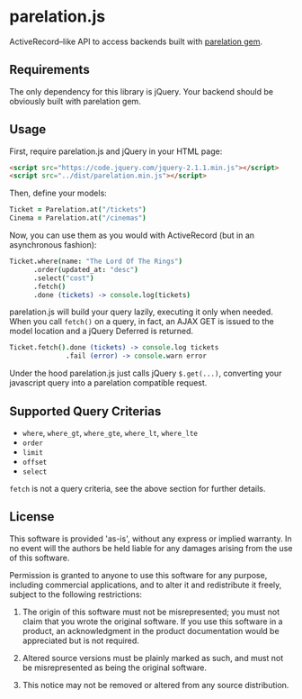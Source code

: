 parelation.js
=============

ActiveRecord–like API to access backends built with [parelation gem](https://github.com/meskyanichi/parelation).

## Requirements

The only dependency for this library is jQuery. Your backend should be obviously built with parelation gem.

## Usage

First, require parelation.js and jQuery in your HTML page:

```html
<script src="https://code.jquery.com/jquery-2.1.1.min.js"></script>
<script src="../dist/parelation.min.js"></script>
```

Then, define your models:

```coffee
Ticket = Parelation.at("/tickets")
Cinema = Parelation.at("/cinemas")
```

Now, you can use them as you would with ActiveRecord (but in an asynchronous fashion):

```coffee
Ticket.where(name: "The Lord Of The Rings")
      .order(updated_at: "desc")
      .select("cost")
      .fetch()
      .done (tickets) -> console.log(tickets)
```

parelation.js will build your query lazily, executing it only when needed. When you call `fetch()` on a query, in fact, an AJAX GET is issued to the model location and a jQuery Deferred is returned.

```coffee
Ticket.fetch().done (tickets) -> console.log tickets
              .fail (error) -> console.warn error
```

Under the hood parelation.js just calls jQuery `$.get(...)`, converting your javascript query into a parelation compatible request.

## Supported Query Criterias

* `where`, `where_gt`, `where_gte`, `where_lt`, `where_lte`
* `order`
* `limit`
* `offset`
* `select`

`fetch` is not a query criteria, see the above section for further details.

## License

This software is provided 'as-is', without any express or implied warranty. In no event will the authors be held liable for any damages arising from the use of this software.

Permission is granted to anyone to use this software for any purpose, including commercial applications, and to alter it and redistribute it freely, subject to the following restrictions:

1. The origin of this software must not be misrepresented; you must not claim that you wrote the original software. If you use this software in a product, an acknowledgment in the product documentation would be appreciated but is not required.

2. Altered source versions must be plainly marked as such, and must not be misrepresented as being the original software.

3. This notice may not be removed or altered from any source distribution.
